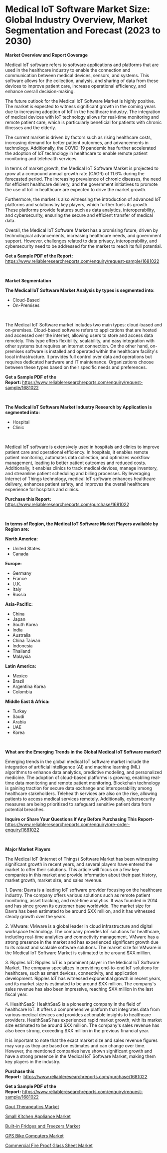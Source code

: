 <p><h1>Medical IoT Software Market Size: Global Industry Overview, Market Segmentation and Forecast (2023 to 2030)</h1></p><p><strong>Market Overview and Report Coverage</strong></p>
<p><p>Medical IoT software refers to software applications and platforms that are used in the healthcare industry to enable the connection and communication between medical devices, sensors, and systems. This software allows for the collection, analysis, and sharing of data from these devices to improve patient care, increase operational efficiency, and enhance overall decision-making.</p><p>The future outlook for the Medical IoT Software Market is highly positive. The market is expected to witness significant growth in the coming years due to increasing adoption of IoT in the healthcare industry. The integration of medical devices with IoT technology allows for real-time monitoring and remote patient care, which is particularly beneficial for patients with chronic illnesses and the elderly.</p><p>The current market is driven by factors such as rising healthcare costs, increasing demand for better patient outcomes, and advancements in technology. Additionally, the COVID-19 pandemic has further accelerated the adoption of IoT technology in healthcare to enable remote patient monitoring and telehealth services.</p><p>In terms of market growth, the Medical IoT Software Market is projected to grow at a compound annual growth rate (CAGR) of 11.6% during the forecasted period. The increasing prevalence of chronic diseases, the need for efficient healthcare delivery, and the government initiatives to promote the use of IoT in healthcare are expected to drive the market growth.</p><p>Furthermore, the market is also witnessing the introduction of advanced IoT platforms and solutions by key players, which further fuels its growth. These platforms provide features such as data analytics, interoperability, and cybersecurity, ensuring the secure and efficient transfer of medical data.</p><p>Overall, the Medical IoT Software Market has a promising future, driven by technological advancements, increasing healthcare needs, and government support. However, challenges related to data privacy, interoperability, and cybersecurity need to be addressed for the market to reach its full potential.</p></p>
<p><strong>Get a Sample PDF of the Report:</strong> <a href="https://www.reliableresearchreports.com/enquiry/request-sample/1681022">https://www.reliableresearchreports.com/enquiry/request-sample/1681022</a></p>
<p>&nbsp;</p>
<p><strong>Market Segmentation</strong></p>
<p><strong>The Medical IoT Software Market Analysis by types is segmented into:</strong></p>
<p><ul><li>Cloud-Based</li><li>On-Premises</li></ul></p>
<p>&nbsp;</p>
<p><p>The Medical IoT Software market includes two main types: cloud-based and on-premises. Cloud-based software refers to applications that are hosted and accessed over the internet, allowing users to store and access data remotely. This type offers flexibility, scalability, and easy integration with other systems but requires an internet connection. On the other hand, on-premises software is installed and operated within the healthcare facility's local infrastructure. It provides full control over data and operations but requires dedicated hardware and IT maintenance. Organizations choose between these types based on their specific needs and preferences.</p></p>
<p><strong>Get a Sample PDF of the Report:</strong>&nbsp;<a href="https://www.reliableresearchreports.com/enquiry/request-sample/1681022">https://www.reliableresearchreports.com/enquiry/request-sample/1681022</a></p>
<p>&nbsp;</p>
<p><strong>The Medical IoT Software Market Industry Research by Application is segmented into:</strong></p>
<p><ul><li>Hospital</li><li>Clinic</li></ul></p>
<p>&nbsp;</p>
<p><p>Medical IoT software is extensively used in hospitals and clinics to improve patient care and operational efficiency. In hospitals, it enables remote patient monitoring, automates data collection, and optimizes workflow management, leading to better patient outcomes and reduced costs. Additionally, it enables clinics to track medical devices, manage inventory, and streamline patient scheduling and billing processes. By leveraging Internet of Things technology, medical IoT software enhances healthcare delivery, enhances patient safety, and improves the overall healthcare experience for hospitals and clinics.</p></p>
<p><strong>Purchase this Report:</strong>&nbsp; <a href="https://www.reliableresearchreports.com/purchase/1681022">https://www.reliableresearchreports.com/purchase/1681022</a></p>
<p>&nbsp;</p>
<p><strong>In terms of Region, the Medical IoT Software Market Players available by Region are:</strong></p>
<p>
    <p> <strong> North America: </strong>
        <ul>
            <li>United States</li>
            <li>Canada</li>
        </ul>
        </p> 
    <p> <strong> Europe: </strong>
        <ul>
            <li>Germany</li>
            <li>France</li>
            <li>U.K.</li>
            <li>Italy</li>
            <li>Russia</li>
        </ul>
        </p> 
    <p> <strong> Asia-Pacific: </strong>
        <ul>
            <li>China</li>
            <li>Japan</li>
            <li>South Korea</li>
            <li>India</li>
            <li>Australia</li>
            <li>China Taiwan</li>
            <li>Indonesia</li>
            <li>Thailand</li>
            <li>Malaysia</li>
        </ul>
        </p> 
    <p> <strong> Latin America: </strong>
        <ul>
            <li>Mexico</li>
            <li>Brazil</li>
            <li>Argentina Korea</li>
            <li>Colombia</li>
        </ul>
        </p> 
    <p> <strong> Middle East & Africa: </strong>
        <ul>
            <li>Turkey</li>
            <li>Saudi</li>
            <li>Arabia</li>
            <li>UAE</li>
            <li>Korea</li>
        </ul>
    </p>
    </p>
<p>&nbsp;</p>
<p><strong>What are the Emerging Trends in the Global Medical IoT Software market?</strong></p>
<p><p>Emerging trends in the global medical IoT software market include the integration of artificial intelligence (AI) and machine learning (ML) algorithms to enhance data analytics, predictive modeling, and personalized medicine. The adoption of cloud-based platforms is growing, enabling real-time data monitoring and remote patient monitoring. Blockchain technology is gaining traction for secure data exchange and interoperability among healthcare stakeholders. Telehealth services are also on the rise, allowing patients to access medical services remotely. Additionally, cybersecurity measures are being prioritized to safeguard sensitive patient data from potential breaches.</p></p>
<p><strong>Inquire or Share Your Questions If Any Before Purchasing This Report</strong>- <a href="https://www.reliableresearchreports.com/enquiry/pre-order-enquiry/1681022">https://www.reliableresearchreports.com/enquiry/pre-order-enquiry/1681022</a></p>
<p>&nbsp;</p>
<p><strong>Major Market Players</strong></p>
<p><p>The Medical IoT (Internet of Things) Software Market has been witnessing significant growth in recent years, and several players have entered the market to offer their solutions. This article will focus on a few key companies in this market and provide information about their past history, market growth, market size, and sales revenue.</p><p>1. Davra: Davra is a leading IoT software provider focusing on the healthcare industry. The company offers various solutions such as remote patient monitoring, asset tracking, and real-time analytics. It was founded in 2014 and has since grown its customer base worldwide. The market size for Davra has been estimated to be around $XX million, and it has witnessed steady growth over the years.</p><p>2. VMware: VMware is a global leader in cloud infrastructure and digital workspace technology. The company provides IoT solutions for healthcare, including real-time analytics and connectivity management. VMware has a strong presence in the market and has experienced significant growth due to its robust and scalable software solutions. The market size for VMware in the Medical IoT Software Market is estimated to be around $XX million.</p><p>3. Ripples IoT: Ripples IoT is a prominent player in the Medical IoT Software Market. The company specializes in providing end-to-end IoT solutions for healthcare, such as smart devices, connectivity, and application development. Ripples IoT has witnessed exponential growth in recent years, and its market size is estimated to be around $XX million. The company's sales revenue has also been impressive, reaching $XX million in the last fiscal year.</p><p>4. HealthSaaS: HealthSaaS is a pioneering company in the field of healthcare IoT. It offers a comprehensive platform that integrates data from various medical devices and provides actionable insights to healthcare providers. HealthSaaS has experienced rapid market growth, with its market size estimated to be around $XX million. The company's sales revenue has also been strong, exceeding $XX million in the previous financial year.</p><p>It is important to note that the exact market size and sales revenue figures may vary as they are based on estimates and can change over time. However, the mentioned companies have shown significant growth and have a strong presence in the Medical IoT Software Market, making them key players in the industry.</p></p>
<p><strong>Purchase this Report:</strong>&nbsp;&nbsp;<a href="https://www.reliableresearchreports.com/purchase/1681022">https://www.reliableresearchreports.com/purchase/1681022</a></p>
<p></p>
<p><strong>Get a Sample PDF of the Report:</strong>&nbsp;<a href="https://www.reliableresearchreports.com/enquiry/request-sample/1681022">https://www.reliableresearchreports.com/enquiry/request-sample/1681022</a></p>
<p><p><a href="https://medium.com/@dennismurphy47/gout-therapeutics-market-size-cagr-trends-2024-2030-ef79f0ad1f02">Gout Therapeutics Market</a></p><p><a href="https://github.com/dziulagalemab/Market-Research-Report-List-1/blob/main/small-kitchen-appliance-market.md">Small Kitchen Appliance Market</a></p><p><a href="https://github.com/jonneygiverf/Market-Research-Report-List-1/blob/main/built-in-fridges-and-freezers-market.md">Built-in Fridges and Freezers Market</a></p><p><a href="https://medium.com/@vincentalvarez1980/gps-bike-computers-market-size-cagr-trends-2024-2030-d868380a3db5">GPS Bike Computers Market</a></p><p><a href="https://www.linkedin.com/pulse/commercial-fire-proof-glass-sheet-market-size-share-global/">Commercial Fire Proof Glass Sheet Market</a></p></p>